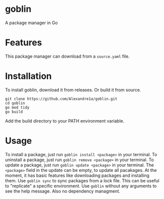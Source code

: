 <!-- Synced from https://github.com/Alexandre1a/goblin (Fri Apr 25 01:51:38 UTC 2025) -->

# goblin
A package manager in Go

# Features
This package manager can download from a `source.yaml` file.

# Installation
To install goblin, download it from releases.
Or build it from source.
```
git clone https://github.com/Alexandre1a/goblin.git
cd goblin
go mod tidy
go build
```

Add the build directory to your PATH environment variable.

# Usage
To install a package, just run `goblin install <package>` in your terminal.
To uninstall a package, just run `goblin remove <package>` in your terminal.
To update a package, just run `goblin update <package>` in your terminal.
The `<package>` field in the update can be empty, to update all pacakages.
At the moment, it has basic features like downloading packages and installing them.
Use `goblin sync` to sync packages from a lock file.
This can be useful to "replicate" a specific environment.
Use `goblin` without any arguments to see the help message.
Also no dependency managment.
